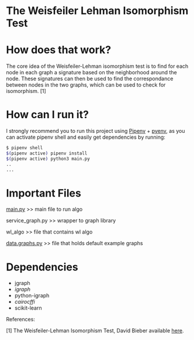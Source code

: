 # The Weisfeiler Lehman Isomorphism Test

# How does that work?

The core idea of the Weisfeiler-Lehman isomorphism test is to find for each node in each graph a signature based on the neighborhood around the node. These signatures can then be used to find the correspondance between nodes in the two graphs, which can be used to check for isomorphism. [1]

# How can I run it?

I strongly recommend you to run this project using [Pipenv](https://pipenv.pypa.io/en/latest/) + [pyenv](https://github.com/pyenv/pyenv), as you can activate pipenv shell and easily get dependencies by running:

```bash
$ pipenv shell
$(pipenv active) pipenv install
$(pipenv active) python3 main.py
..
...
```

# Important Files

[main.py](http://main.py) >> main file to run algo

service_graph.py >> wrapper to graph library

wl_algo >> file that contains wl algo

[data.graphs.py](http://data.graphs.py) >> file that holds default example graphs

# Dependencies

- jgraph
- *igraph*
- python-igraph
- *cairocffi*
- scikit-learn

References:

[1] The Weisfeiler-Lehman Isomorphism Test, David Bieber available [here](https://davidbieber.com/post/2019-05-10-weisfeiler-lehman-isomorphism-test/).